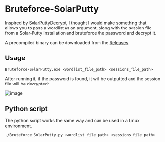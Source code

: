 # Bruteforce-SolarPutty

Inspired by [SolarPuttyDecrypt](https://github.com/VoidSec/SolarPuttyDecrypt), I thought I would make something that allows you to pass a wordlist as an argument, along with the session file from a Solar-Putty installation and bruteforce the password and decrypt it.

A precompiled binary can be downloaded from the [Releases](https://github.com/LazyTitan33/Bruteforce-SolarPutty/releases/download/v1.0/Bruteforce-SolarPutty.exe).

## Usage

```text
Bruteforce-SolarPutty.exe <wordlist_file_path> <sessions_file_path>
```
After running it, if the password is found, it will be outputted and the session file will be decrypted:

![image](https://github.com/user-attachments/assets/352ed909-c1b8-4f66-9299-f30750f5aaed)

## Python script

The python script works the same way and can be used in a Linux environment.

```bash
./Bruteforce_SolarPutty.py <wordlist_file_path> <sessions_file_path>
```
